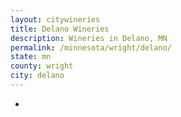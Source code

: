 ```yaml
---
layout: citywineries
title: Delano Wineries
description: Wineries in Delano, MN
permalink: /minnesota/wright/delano/
state: mn
county: wright
city: delano
---
```

-
